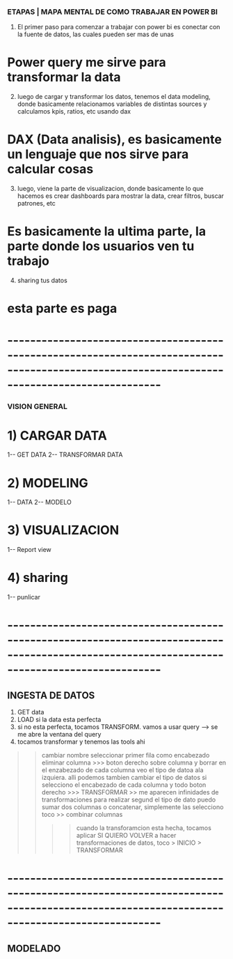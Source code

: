 
### ETAPAS | MAPA MENTAL DE COMO TRABAJAR EN POWER BI ###
1) El primer paso para comenzar a trabajar con power bi es conectar con la fuente de datos, las cuales pueden ser mas de unas 
# Power query me sirve para transformar la data

2) luego de cargar y transformar los datos, tenemos el data modeling, donde basicamente relacionamos variables de distintas sources y calculamos kpis, ratios, etc usando dax
# DAX (Data analisis), es basicamente un lenguaje que nos sirve para calcular cosas 

3) luego, viene la parte de visualizacion, donde basicamente lo que hacemos es crear dashboards para mostrar la data, crear filtros, buscar patrones, etc
# Es basicamente la ultima parte, la parte donde los usuarios ven tu trabajo

4) sharing tus datos
# esta parte es paga 

# ---------------------------------------------------------------------------------------------------------------------------------------------
### VISION GENERAL
# 1) CARGAR DATA
1-- GET DATA 
2-- TRANSFORMAR DATA 
# 2) MODELING
1-- DATA
2-- MODELO 

# 3) VISUALIZACION 
1-- Report view

# 4) sharing
1-- punlicar 


# ---------------------------------------------------------------------------------------------------------------------------------------------
## INGESTA DE DATOS
1. GET data
2. LOAD si la data esta perfecta
3. si no esta perfecta, tocamos TRANSFORM. vamos a usar query  --> se me abre la ventana del query
4. tocamos transformar y tenemos las tools ahi 
>> cambiar nombre 
>> seleccionar primer fila como encabezado
>> eliminar columna >>> boton derecho sobre columna y borrar
>> en el enzabezado de cada columna veo el tipo de datoa  ala izquiera. alli podemos tambien cambiar el tipo de datos
>> si selecciono el encabezado de cada columna y todo boton derecho >>> TRANSFORMAR >> me aparecen infinidades de transformaciones para realizar segund el tipo de dato 
>> puedo sumar dos columnas o concatenar, simplemente las selecciono toco >> combinar columnas
>>>>  cuando la transforamcion esta hecha, tocamos aplicar 
>>>> SI QUIERO VOLVER  a hacer transformaciones de datos, toco > INICIO > TRANSFORMAR
# ---------------------------------------------------------------------------------------------------------------------------------------------
## MODELADO 











